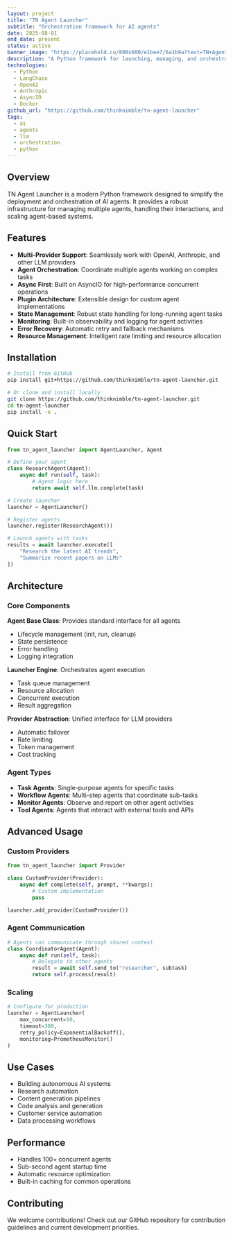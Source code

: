 ```yaml
---
layout: project
title: "TN Agent Launcher"
subtitle: "Orchestration framework for AI agents"
date: 2025-08-01
end_date: present
status: active
banner_image: "https://placehold.co/800x600/e1bee7/6a1b9a?text=TN+Agent+Launcher"
description: "A Python framework for launching, managing, and orchestrating AI agents with support for multiple LLM providers and agent architectures."
technologies:
  - Python
  - LangChain
  - OpenAI
  - Anthropic
  - AsyncIO
  - Docker
github_url: "https://github.com/thinknimble/tn-agent-launcher"
tags:
  - ai
  - agents
  - llm
  - orchestration
  - python
---
```


## Overview

TN Agent Launcher is a modern Python framework designed to simplify the deployment and orchestration of AI agents. It provides a robust infrastructure for managing multiple agents, handling their interactions, and scaling agent-based systems.

## Features

- **Multi-Provider Support**: Seamlessly work with OpenAI, Anthropic, and other LLM providers
- **Agent Orchestration**: Coordinate multiple agents working on complex tasks
- **Async First**: Built on AsyncIO for high-performance concurrent operations
- **Plugin Architecture**: Extensible design for custom agent implementations
- **State Management**: Robust state handling for long-running agent tasks
- **Monitoring**: Built-in observability and logging for agent activities
- **Error Recovery**: Automatic retry and fallback mechanisms
- **Resource Management**: Intelligent rate limiting and resource allocation

## Installation

```bash
# Install from GitHub
pip install git+https://github.com/thinknimble/tn-agent-launcher.git

# Or clone and install locally
git clone https://github.com/thinknimble/tn-agent-launcher.git
cd tn-agent-launcher
pip install -e .
```

## Quick Start

```python
from tn_agent_launcher import AgentLauncher, Agent

# Define your agent
class ResearchAgent(Agent):
    async def run(self, task):
        # Agent logic here
        return await self.llm.complete(task)

# Create launcher
launcher = AgentLauncher()

# Register agents
launcher.register(ResearchAgent())

# Launch agents with tasks
results = await launcher.execute([
    "Research the latest AI trends",
    "Summarize recent papers on LLMs"
])
```

## Architecture

### Core Components

**Agent Base Class**: Provides standard interface for all agents
- Lifecycle management (init, run, cleanup)
- State persistence
- Error handling
- Logging integration

**Launcher Engine**: Orchestrates agent execution
- Task queue management
- Resource allocation
- Concurrent execution
- Result aggregation

**Provider Abstraction**: Unified interface for LLM providers
- Automatic failover
- Rate limiting
- Token management
- Cost tracking

### Agent Types

- **Task Agents**: Single-purpose agents for specific tasks
- **Workflow Agents**: Multi-step agents that coordinate sub-tasks
- **Monitor Agents**: Observe and report on other agent activities
- **Tool Agents**: Agents that interact with external tools and APIs

## Advanced Usage

### Custom Providers
```python
from tn_agent_launcher import Provider

class CustomProvider(Provider):
    async def complete(self, prompt, **kwargs):
        # Custom implementation
        pass

launcher.add_provider(CustomProvider())
```

### Agent Communication
```python
# Agents can communicate through shared context
class CoordinatorAgent(Agent):
    async def run(self, task):
        # Delegate to other agents
        result = await self.send_to("researcher", subtask)
        return self.process(result)
```

### Scaling
```python
# Configure for production
launcher = AgentLauncher(
    max_concurrent=10,
    timeout=300,
    retry_policy=ExponentialBackoff(),
    monitoring=PrometheusMonitor()
)
```

## Use Cases

- Building autonomous AI systems
- Research automation
- Content generation pipelines
- Code analysis and generation
- Customer service automation
- Data processing workflows

## Performance

- Handles 100+ concurrent agents
- Sub-second agent startup time
- Automatic resource optimization
- Built-in caching for common operations

## Contributing

We welcome contributions! Check out our GitHub repository for contribution guidelines and current development priorities.